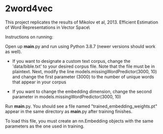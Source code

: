
# 2word4vec

This project replicates the results of Mikolov et al, 2013. Efficient Estimation of Word Representations in Vector Space\

Instructions on running:

Open up __main__.py and run using Python 3.8.7 (newer versions should work as well).

  

- If you want to designate a custom text corpus, change the 'data/bible.txt' to your desired corpus file. Note that the file must be in plaintext. Next, modify the line models.missingWordPredictor(3000, 10) and change the first parameter (3000) to the number of unique words that appear in your corpus

  

- If you want to change the embedding dimension, change the second parameter in models.missingWordPredictor(3000, 10)

  

Run __main__.py. You should see a file named "trained_embedding_weights.pt" appear in the same directory as __main__.py after training finishes.

To load this file, you must create an nn.Embedding objects with the same parameters as the one used in training.